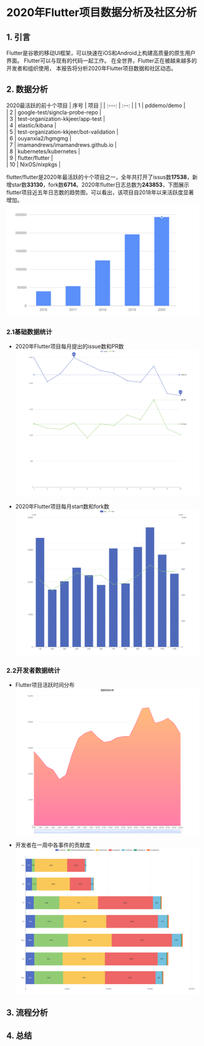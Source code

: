 # 2020年Flutter项目数据分析及社区分析

## 1. 引言
Flutter是谷歌的移动UI框架，可以快速在iOS和Android上构建高质量的原生用户界面。
Flutter可以与现有的代码一起工作。
在全世界，Flutter正在被越来越多的开发者和组织使用，
本报告将分析2020年Flutter项目数据和社区动态。

## 2. 数据分析


2020最活跃的前十个项目
|  序号  | 项目 | 
| :---: | :--: |
|   1   | pddemo/demo |  
|   2   | google-test/signcla-probe-repo |  
|   3   | test-organization-kkjeer/app-test |  
|   4   | elastic/kibana |  
|   5   | test-organization-kkjeer/bot-validation |  
|   6   | ouyanxia2/hgmgmg |   
|   7   | imamandrews/imamandrews.github.io |  
|   8   | kubernetes/kubernetes |  
|   9   | flutter/flutter |  
|   10  | NixOS/nixpkgs |  

flutter/flutter是2020年最活跃的十个项目之一，全年共打开了issus数**17538**，新增star数**33130**，fork数**6714**。2020年flutter日志总数为**243853**，下图展示flutter项目近五年日志数的趋势图，可以看出，该项目自2018年以来活跃度显著增加。
![image](image/5.png)

<!-- 243853 196270 124601 53908 39683 -->
<!-- 活跃开发者账号数 -->

### 2.1基础数据统计
- 2020年Flutter项目每月提出的issue数和PR数
![image](image/1.png)

- 2020年Flutter项目每月start数和fork数
![image](image/2.png)

### 2.2开发者数据统计
- Flutter项目活跃时间分布
![image](image/3.png)

- 开发者在一周中各事件的贡献度
![image](image/4.png)


## 3. 流程分析

## 4. 总结

